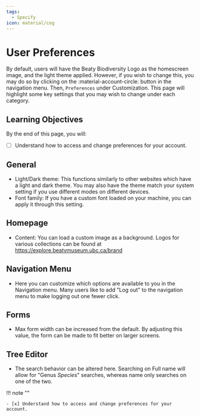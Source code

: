 ```yaml
---
tags:
  - Specify
icon: material/cog
---
```


# User Preferences

By default, users will have the Beaty Biodiversity Logo as the homescreen image, and the light theme applied. However, if you wish to change this, you may do so by clicking on the :material-account-circle: button in the navigation menu. Then, `Preferences` under Customization. This page will highlight some key settings that you may wish to change under each category.

## Learning Objectives

By the end of this page, you will:

- [ ] Understand how to access and change preferences for your account.

## General

- Light/Dark theme: This functions similarly to other websites which have a light and dark theme. You may also have the theme match your system setting if you use different modes on different devices.
- Font family: If you have a custom font loaded on your machine, you can apply it through this setting.

## Homepage

- Content: You can load a custom image as a background. Logos for various collections can be found at <https://explore.beatymuseum.ubc.ca/brand>

## Navigation Menu

- Here you can customize which options are available to you in the Navigation menu. Many users like to add "Log out" to the navigation menu to make logging out one fewer click.

## Forms

- Max form width can be increased from the default. By adjusting this value, the form can be made to fit better on larger screens.

## Tree Editor

- The search behavior can be altered here. Searching on Full name will allow for "Genus *Species*" searches, whereas name only searches on one of the two.

!!! note "" 
  
    - [x] Understand how to access and change preferences for your account.
